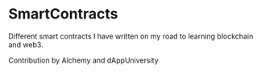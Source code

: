# SmartContracts
Different smart contracts I have written on my road to learning blockchain and web3.

Contribution by Alchemy and dAppUniversity

